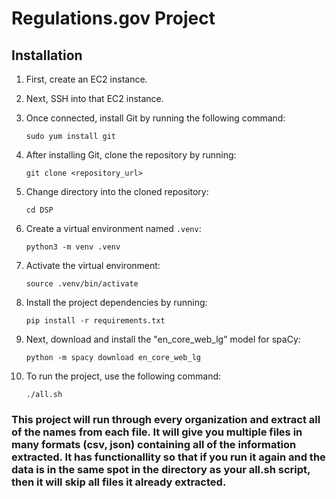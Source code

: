 # Regulations.gov Project

## Installation

1. First, create an EC2 instance.

2. Next, SSH into that EC2 instance.

3. Once connected, install Git by running the following command:
    ```
    sudo yum install git
    ```

4. After installing Git, clone the repository by running:
    ```
    git clone <repository_url>
    ```

5. Change directory into the cloned repository:
    ```
    cd DSP
    ```

6. Create a virtual environment named `.venv`:
    ```
    python3 -m venv .venv
    ```

7. Activate the virtual environment:
    ```
    source .venv/bin/activate
    ```

8. Install the project dependencies by running:
    ```
    pip install -r requirements.txt
    ```

9. Next, download and install the "en_core_web_lg" model for spaCy:
    ```
    python -m spacy download en_core_web_lg
    ```

10. To run the project, use the following command:
    ```
    ./all.sh
    ```

### This project will run through every organization and extract all of the names from each file. It will give you multiple files in many formats (csv, json) containing all of the information extracted. It has functionallity so that if you run it again and the data is in the same spot in the directory as your all.sh script, then it will skip all files it already extracted.
